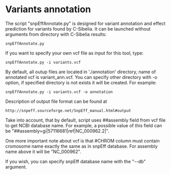 Variants annotation
===================
The script "snpEffAnnotate.py" is designed for variant annotation and effect
prediction for variants found by C-Sibelia. It can be launched without 
arguments from directory with C-Sibelia results:
	
	snpEffAnnotate.py

If you want to specify your own vcf file as input for this tool, type:

	snpEffAnnotate.py -i variants.vcf

By default, all outup files are located in './annotation' directory, name of annotated vcf is variant_ann.vcf. You can specify
other directory with -o option, if specified directory is not exists it will be created. For example:
	
	snpEffAnnotate.py -i variants.vcf -o annotation

Description of output file format can be found at

	http://snpeff.sourceforge.net/SnpEff_manual.html#output
	
Take into account, that by default, script uses ##assembly field from vcf file
to get NCBI database name. For example, a possible value of this field can be
"##assembly=gi|57116681|ref|NC_000962.2|". 

One more important note about vcf is that #CHROM column must contain cromosome
name exactly the same as in snpEff database. For assembly name above it will be
"NC_000962".

If you wish, you can specify snpEff database name with the "--db" argument.
